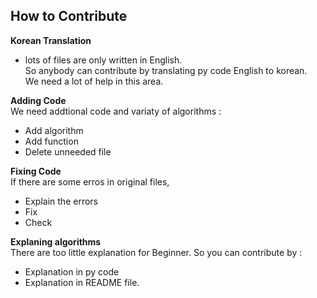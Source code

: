 ## How to Contribute

**Korean Translation**<br>
- lots of files are only written in English. <br>
So anybody can contribute by translating py code English to korean. <br>
We need a lot of help in this area.

**Adding Code** <br>
We need addtional code and variaty of algorithms :
- Add algorithm
- Add function
- Delete unneeded file


**Fixing Code** <br>
If there are some erros in original files,
- Explain the errors
- Fix
- Check


**Explaning algorithms** <br>
There are too little explanation for Beginner. So you can contribute by :
- Explanation in py code
- Explanation in README file.
